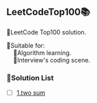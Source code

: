 ## LeetCodeTop100📚
💎LeetCode Top100 solution.

💬Suitable for:
        
        🔸Algorithm learning.
        
        🔸Interview's coding scene.

### 📌Solution List

- [ ] [1.two sum]()

